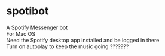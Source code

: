 # spotibot
A Spotify Messenger bot <br>
For Mac OS <br>
Need the Spotify desktop app installed and be logged in there <br>
Turn on autoplay to keep the music going ???????
